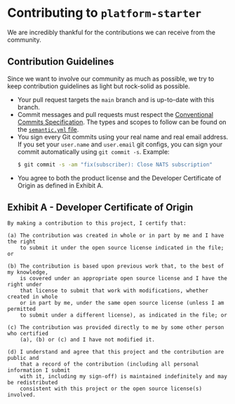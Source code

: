 # Contributing to `platform-starter`

We are incredibly thankful for the contributions we can receive from the community.

## Contribution Guidelines

Since we want to involve our community as much as possible, we try to keep
contribution guidelines as light but rock-solid as possible.

- Your pull request targets the `main` branch and is up-to-date with this branch.
- Commit messages and pull requests must respect the
  [Conventional Commits Specification](https://www.conventionalcommits.org/).
  The types and scopes to follow can be found on the
  [`semantic.yml` file](https://github.com/nunchistudio/hashibox/blob/main/.github/semantic.yml).
- You sign every Git commits using your real name and real email address. If you
  set your `user.name` and `user.email` git configs, you can sign your commit
  automatically using `git commit -s`. Example:
  ```bash
  $ git commit -s -am "fix(subscriber): Close NATS subscription"
  ```
- You agree to both the product license and the Developer Certificate of Origin
  as defined in Exhibit A.

## Exhibit A - Developer Certificate of Origin

    By making a contribution to this project, I certify that:

    (a) The contribution was created in whole or in part by me and I have the right
        to submit it under the open source license indicated in the file; or

    (b) The contribution is based upon previous work that, to the best of my knowledge,
        is covered under an appropriate open source license and I have the right under
        that license to submit that work with modifications, whether created in whole
        or in part by me, under the same open source license (unless I am permitted
        to submit under a different license), as indicated in the file; or

    (c) The contribution was provided directly to me by some other person who certified
        (a), (b) or (c) and I have not modified it.

    (d) I understand and agree that this project and the contribution are public and
        that a record of the contribution (including all personal information I submit
        with it, including my sign-off) is maintained indefinitely and may be redistributed
        consistent with this project or the open source license(s) involved.
